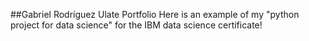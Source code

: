 ##Gabriel Rodríguez Ulate Portfolio
Here is an example of my "python project for data science" for the IBM data science certificate!
